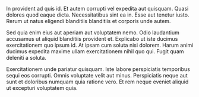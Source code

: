In provident ad quis id. Et autem corrupti vel expedita aut quisquam. Quasi dolores quod eaque dicta. Necessitatibus sint ea in. Esse aut tenetur iusto. Rerum ut natus eligendi blanditiis blanditiis et corporis unde autem.
 Sed quia enim eius aut aperiam aut voluptatem nemo. Odio laudantium accusamus ut aliquid blanditiis provident et. Explicabo ut iste ducimus exercitationem quo ipsum id. At ipsam cum soluta nisi dolorem. Harum animi ducimus expedita maxime ullam exercitationem nihil quo qui. Fugit quam deleniti a soluta.
 Exercitationem unde pariatur quisquam. Iste labore perspiciatis temporibus sequi eos corrupti. Omnis voluptate velit aut minus. Perspiciatis neque aut sunt et doloribus numquam quia ratione vero. Et rem neque eveniet aliquid ut excepturi voluptatem quia.